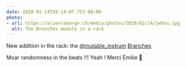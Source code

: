 ```yaml
---
date: 2020-02-14T19:14:07.753-00:00
photo:
- url: https://alienlebarge.ch/media/photos/2020/02/14/jw5nu.jpg
  alt: The Branches module in a rack
---
```

New addition in the rack: the [@mutable_instrum](https://twitter.com/mutable_instrum) [Branches](https://mutable-instruments.net/modules)

Moar randomness in the beats !!! Yeah !
Merci Émilie 🙏
